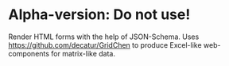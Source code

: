 # Alpha-version: Do not use! 

Render HTML forms with the help of JSON-Schema. 
Uses https://github.com/decatur/GridChen to produce Excel-like web-components for matrix-like data. 
